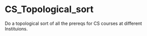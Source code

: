 # CS_Topological_sort

Do a topological sort of all the prereqs for CS courses at different Instituions.